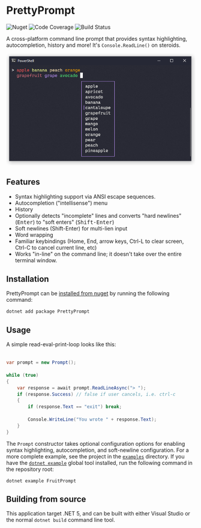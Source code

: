 # PrettyPrompt

![Nuget](https://img.shields.io/nuget/v/PrettyPrompt.svg?style=flat&color=005ca4)
![Code Coverage](https://codecov.io/gh/waf/PrettyPrompt/branch/main/graph/badge.svg)
![Build Status](https://github.com/waf/PrettyPrompt/workflows/Main%20Build/badge.svg)

A cross-platform command line prompt that provides syntax highlighting, autocompletion, history and more! It's `Console.ReadLine()` on steroids.

![Screenshot](images/screenshot.png)

## Features

- Syntax highlighting support via ANSI escape sequences.
- Autocompletion ("intellisense") menu
- History
- Optionally detects "incomplete" lines and converts "hard newlines" (<kbd>Enter</kbd>) to "soft enters" (<kbd>Shift-Enter</kbd>) 
- Soft newlines (Shift-Enter) for multi-lien input
- Word wrapping
- Familiar keybindings (Home, End, arrow keys, Ctrl-L to clear screen, Ctrl-C to cancel current line, etc)
- Works "in-line" on the command line; it doesn't take over the entire terminal window.

## Installation

PrettyPrompt can be [installed from nuget](https://www.nuget.org/packages/PrettyPrompt/) by running the following command:

```
dotnet add package PrettyPrompt
```

## Usage

A simple read-eval-print-loop looks like this:

```csharp

var prompt = new Prompt();

while (true)
{
    var response = await prompt.ReadLineAsync("> ");
    if (response.Success) // false if user cancels, i.e. ctrl-c
    {
        if (response.Text == "exit") break;

        Console.WriteLine("You wrote " + response.Text);
    }
}
```

The `Prompt` constructor takes optional configuration options for enabling syntax highlighting, autocompletion, and soft-newline configuration.
For a more complete example, see the project in the [`examples`](https://github.com/waf/PrettyPrompt/tree/main/examples/PrettyPrompt.Examples.FruitPrompt) directory.
If you have the [`dotnet example`](https://github.com/patriksvensson/dotnet-example) global tool installed, run the following command in the repository root:

```
dotnet example FruitPrompt
```

## Building from source

This application target .NET 5, and can be built with either Visual Studio or the normal `dotnet build` command line tool.
